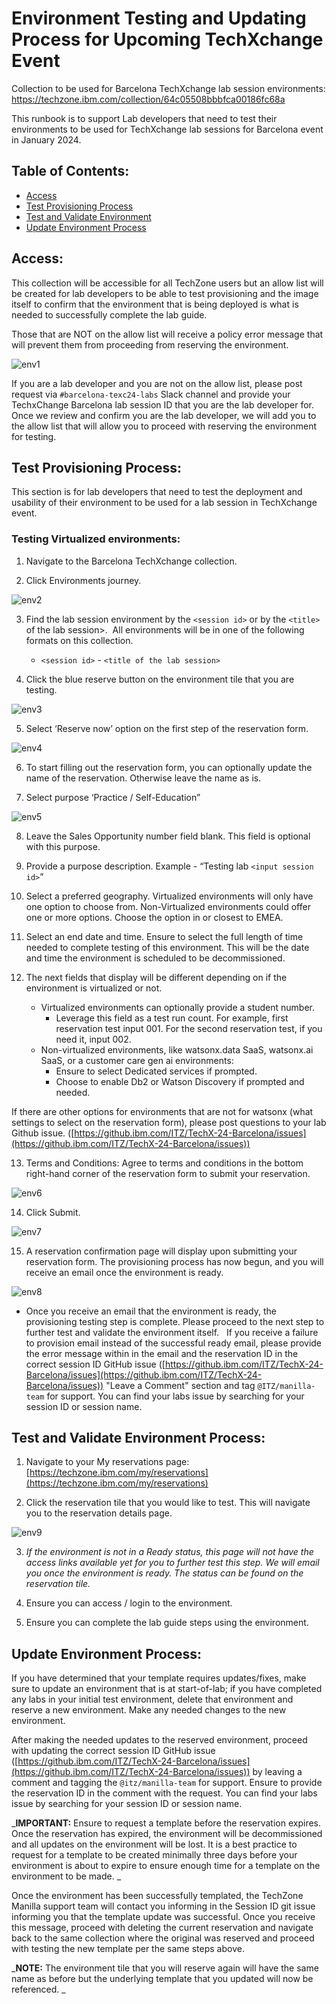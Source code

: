 # Environment Testing and Updating Process for Upcoming TechXchange Event

Collection to be used for Barcelona TechXchange lab session environments: https://techzone.ibm.com/collection/64c05508bbbfca00186fc68a

This runbook is to support Lab developers that need to test their environments to be used for TechXchange lab sessions for Barcelona event in January 2024. 

## Table of Contents: 
- [Access](https://github.com/IBM/itz-support-public/blob/main/IBM-Technology-Zone/IBM-Technology-Zone-Runbooks/environment-update-test-techxchange.md#access)
- [Test Provisioning Process](https://github.com/IBM/itz-support-public/blob/main/IBM-Technology-Zone/IBM-Technology-Zone-Runbooks/environment-update-test-techxchange.md#test-provisioning-process)
- [Test and Validate Environment](https://github.com/IBM/itz-support-public/blob/main/IBM-Technology-Zone/IBM-Technology-Zone-Runbooks/environment-update-test-techxchange.md#test-and-validate-environment)
- [Update Environment Process](https://github.com/IBM/itz-support-public/blob/main/IBM-Technology-Zone/IBM-Technology-Zone-Runbooks/environment-update-test-techxchange.md#update-environment-process)

## Access: 
This collection will be accessible for all TechZone users but an allow list will be created for lab developers to be able to test provisioning and the image itself to confirm that the environment that is being deployed is what is needed to successfully complete the lab guide.

Those that are NOT on the allow list will receive a policy error message that will prevent them from proceeding from reserving the environment. 

![env1](Images/env1.png)

If you are a lab developer and you are not on the allow list, please post request via `#barcelona-texc24-labs` Slack channel and provide your TechxChange Barcelona lab session ID that you are the lab developer for. Once we review and confirm you are the lab developer, we will add you to the allow list that will allow you to proceed with reserving the environment for testing. 

## Test Provisioning Process:
This section is for lab developers that need to test the deployment and usability of their environment to be used for a lab session in TechXchange event. 

### Testing Virtualized environments:
1. Navigate to the Barcelona TechXchange collection.


2. Click Environments journey.

![env2](Images/env2.png)


3. Find the lab session environment by the `<session id>` or by the `<title>` of the lab session>.  All environments will be in one of the following formats on this collection. 
    - `<session id>` - `<title of the lab session>`

4. Click the blue reserve button on the environment tile that you are testing.

![env3](Images/env3.png)

5. Select ‘Reserve now’ option on the first step of the reservation form.

![env4](Images/env4.png)

6. To start filling out the reservation form, you can optionally update the name of the reservation. Otherwise leave the name as is.

7. Select purpose ‘Practice / Self-Education”

![env5](Images/env5.png)

8. Leave the Sales Opportunity number field blank. This field is optional with this purpose.

9. Provide a purpose description. Example - “Testing lab `<input session id>`”

10. Select a preferred geography. Virtualized environments will only have one option to choose from. Non-Virtualized environments could offer one or more options. Choose the option in or closest to EMEA. 

11. Select an end date and time. Ensure to select the full length of time needed to complete testing of this environment. This will be the date and time the environment is scheduled to be decommissioned. 

12. The next fields that display will be different depending on if the environment is virtualized or not. 
    - Virtualized environments can optionally provide a student number. 
        - Leverage this field as a test run count. For example, first reservation test input 001. For the second reservation test, if you need it, input 002.
    - Non-virtualized environments, like watsonx.data SaaS, watsonx.ai SaaS, or a customer care gen ai environments: 
        - Ensure to select Dedicated services if prompted. 
        - Choose to enable Db2 or Watson Discovery if prompted and needed. 

If there are other options for environments that are not for watsonx (what settings to select on the reservation form), please post questions to your lab Github issue. ([https://github.ibm.com/ITZ/TechX-24-Barcelona/issues](https://github.ibm.com/ITZ/TechX-24-Barcelona/issues))

13. Terms and Conditions: Agree to terms and conditions in the bottom right-hand corner of the reservation form to submit your reservation. 

![env6](Images/env6.png)

14. Click Submit.

![env7](Images/env7.png)

15. A reservation confirmation page will display upon submitting your reservation form. The provisioning process has now begun, and you will receive an email once the environment is ready.

![env8](Images/env8.png)


- Once you receive an email that the environment is ready, the provisioning testing step is complete. Please proceed to the next step to further test and validate the environment itself.   If you receive a failure to provision email instead of the successful ready email, please provide the error message within in the email and the reservation ID in the correct session ID GitHub issue ([https://github.ibm.com/ITZ/TechX-24-Barcelona/issues](https://github.ibm.com/ITZ/TechX-24-Barcelona/issues))  "Leave a Comment" section and tag `@ITZ/manilla-team` for support. You can find your labs issue by searching for your session ID or session name. 


## Test and Validate Environment Process:

1. Navigate to your My reservations page: [https://techzone.ibm.com/my/reservations](https://techzone.ibm.com/my/reservations) 

2. Click the reservation tile that you would like to test. This will navigate you to the reservation details page. 

![env9](Images/env9.png)

3. _If the environment is not in a Ready status, this page will not have the access links available yet for you to further test this step. We will email you once the environment is ready. The status can be found on the reservation tile._

4. Ensure you can access / login to the environment. 

5. Ensure you can complete the lab guide steps using the environment. 

## Update Environment Process:

If you have determined that your template requires updates/fixes, make sure to update an environment that is at start-of-lab; if you have completed any labs in your initial test environment, delete that environment and reserve a new environment. Make any needed changes to the new environment.

After making the needed updates to the reserved environment, proceed with updating the correct session ID GitHub issue ([https://github.ibm.com/ITZ/TechX-24-Barcelona/issues](https://github.ibm.com/ITZ/TechX-24-Barcelona/issues)) by leaving a comment and tagging the `@itz/manilla-team` for support. Ensure to provide the reservation ID in the comment with the request. You can find your labs issue by searching for your session ID or session name.

_**IMPORTANT:** Ensure to request a template before the reservation expires. Once the reservation has expired, the environment will be decommissioned and all updates on the environment will be lost. It is a best practice to request for a template to be created minimally three days before your environment is about to expire to ensure enough time for a template on the environment to be made. _

Once the environment has been successfully templated, the TechZone Manilla support team will contact you informing in the Session ID git issue informing you that the template update was successful. Once you receive this message, proceed with deleting the current reservation and navigate back to the same collection where the original was reserved and proceed with testing the new template per the same steps above. 

_**NOTE:** The environment tile that you will reserve again will have the same name as before but the underlying template that you updated will now be referenced. 
_
